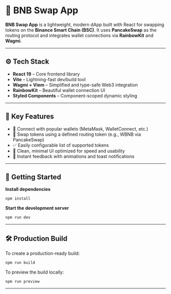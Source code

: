 # 🥞 BNB Swap App

**BNB Swap App** is a lightweight, modern dApp built with React for swapping tokens on the **Binance Smart Chain (BSC)**. It uses **PancakeSwap** as the routing protocol and integrates wallet connections via **RainbowKit** and **Wagmi**.

---

## ⚙️ Tech Stack
- **React 19** – Core frontend library  
- **Vite** – Lightning-fast dev/build tool  
- **Wagmi + Viem** – Simplified and type-safe Web3 integration  
- **RainbowKit** – Beautiful wallet connection UI  
- **Styled Components** – Component-scoped dynamic styling  

---

## 🚀 Key Features
- 🔐 Connect with popular wallets (MetaMask, WalletConnect, etc.)  
- 🔄 Swap tokens using a defined routing token (e.g., WBNB via PancakeSwap)  
- ✅ Easily configurable list of supported tokens  
- 🧼 Clean, minimal UI optimized for speed and usability  
- 🎉 Instant feedback with animations and toast notifications  

---

## 🧪 Getting Started

**Install dependencies**  

```npm install```

**Start the development server**  

```npm run dev``` 

---

## 🛠️ Production Build

To create a production-ready build:  

```npm run build```

To preview the build locally:  

```npm run preview```

---
